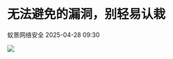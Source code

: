 #  无法避免的漏洞，别轻易认栽   
 蚁景网络安全   2025-04-28 09:30  
  
![](https://mmbiz.qpic.cn/mmbiz_png/5znJiaZxqldz71lhcZsQymbLvo4kaibVicfqmibM9h3EE6qWb8lI7fAIkTZET74tDOhANyKLXZ0gDc7MOfZYXr6Tag/640?wx_fmt=png&from=appmsg "")  
  
  
